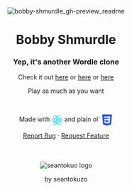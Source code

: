 <div align="center">
<p align="center">
  <img align="center" width="300px" alt="bobby-shmurdle_gh-preview_readme" src="https://user-images.githubusercontent.com/89617737/166426002-cc39696c-c97c-43a1-a7f8-7bca242584f4.png">
</p>
<h1 align="center">Bobby Shmurdle</h1>
<h3 align="center">Yep, it's another Wordle clone</h3>

Check it out [here](https://bobby-shmurdle.netlify.app)
or [here](https://bobby-shmurdle.netlify.app) or [here](https://bobby-shmurdle.netlify.app)

<p align=center>Play as much as you want</p>
<br>
<p align=center>Made with
  <img align="center" width="25px" alt="bobby-shmurdle_gh-preview_readme" src="./public/react-icon.svg">
 and plain ol'
  <img align="center" width="25px" alt="bobby-shmurdle_gh-preview_readme" src="./public/css3-icon.svg">
 </p>

  <p align="center">
    <a href="https://github.com/seantokuzo/bobby-shmurdle/issues">Report Bug</a>
    ·
    <a href="https://github.com/seantokuzo/bobby-shmurdle/issues">Request Feature</a>
  </p>
  <br>
  <br>
  <img align="center" width="40px" alt="seantokuo logo" src="https://avatars.githubusercontent.com/u/89617737?s=96&v=4">
  <br>
  <p>by seantokuzo</p>
</div>
